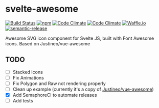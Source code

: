 # svelte-awesome
[![Build Status](https://semaphoreci.com/api/v1/robbrazier/svelte-awesome/branches/master/shields_badge.svg)](https://semaphoreci.com/robbrazier/svelte-awesome)
[![npm](https://img.shields.io/npm/v/svelte-awesome.svg)](https://www.npmjs.com/package/svelte-awesome)
[![Code Climate](https://img.shields.io/codeclimate/maintainability/RobBrazier/svelte-awesome.svg)](https://codeclimate.com/github/RobBrazier/svelte-awesome/maintainability)
[![Code Climate](https://img.shields.io/codeclimate/c/RobBrazier/svelte-awesome.svg)](https://codeclimate.com/github/RobBrazier/svelte-awesome/test_coverage)
[![Waffle.io](https://img.shields.io/waffle/label/robbrazier/svelte-awesome/in%20progress.svg)](https://waffle.io/RobBrazier/svelte-awesome)
[![semantic-release](https://img.shields.io/badge/%F0%9F%93%A6%F0%9F%9A%80-semantic--release-e10079.svg)](https://github.com/semantic-release/semantic-release)

Awesome SVG icon component for Svelte JS, built with Font Awesome icons. Based on Justineo/vue-awesome

## TODO
- [ ] Stacked Icons
- [ ] Fix Animations
- [ ] Fix Polygon and Raw not rendering properly
- [ ] Clean up example (currently it's a copy of [Justineo/vue-awesome](https://justineo.github.io/vue-awesome/demo/))
- [x] Add SemaphoreCI to automate releases
- [ ] Add tests
